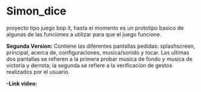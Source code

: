# Simon_dice
proyecto tipo juego bop it, hasta el momento es un prototipo basico de algunas de las funciones a utilizar para que el juego funcione.

**Segunda Version:**
Contiene las diferentes pantallas pedidas: splashscreen, principal, acerca de, configuraciones, musica/sonido y tocar. Las ultimas dos pantallas se refieren a la primera probar musica de fondo y musica de victoria y derrota;
la segunda se refiere a la verificacion de gestos realizados por el usuario.

**-Link video:** 
